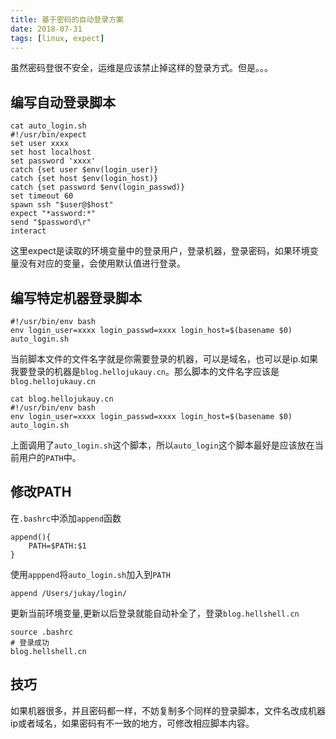 ```yaml
---
title: 基于密码的自动登录方案
date: 2018-07-31
tags: [linux, expect]
---
```

虽然密码登很不安全，运维是应该禁止掉这样的登录方式。但是。。。

## 编写自动登录脚本
```shell
cat auto_login.sh
#!/usr/bin/expect
set user xxxx
set host localhost
set password 'xxxx'
catch {set user $env(login_user)}
catch {set host $env(login_host)}
catch {set password $env(login_passwd)}
set timeout 60
spawn ssh "$user@$host"
expect "*assword:*"
send "$password\r"
interact
```
这里expect是读取的环境变量中的登录用户，登录机器，登录密码，如果环境变量没有对应的变量，会使用默认值进行登录。

## 编写特定机器登录脚本
```shell
#!/usr/bin/env bash
env login_user=xxxx login_passwd=xxxx login_host=$(basename $0) auto_login.sh
```
当前脚本文件的文件名字就是你需要登录的机器，可以是域名，也可以是ip.如果我要登录的机器是`blog.hellojukauy.cn`。那么脚本的文件名字应该是`blog.hellojukauy.cn`
```shell
cat blog.hellojukauy.cn
#!/usr/bin/env bash
env login_user=xxxx login_passwd=xxxx login_host=$(basename $0) auto_login.sh
```
上面调用了`auto_login.sh`这个脚本，所以`auto_login`这个脚本最好是应该放在当前用户的`PATH`中。

## 修改PATH
在`.bashrc`中添加`append`函数
```shell
append(){
    PATH=$PATH:$1
}

```
使用`apppend`将`auto_login.sh`加入到`PATH`
```shell
append /Users/jukay/login/
```
更新当前环境变量,更新以后登录就能自动补全了，登录`blog.hellshell.cn`
```shell
source .bashrc
# 登录成功
blog.hellshell.cn
```
## 技巧
如果机器很多，并且密码都一样，不妨复制多个同样的登录脚本，文件名改成机器ip或者域名，如果密码有不一致的地方，可修改相应脚本内容。